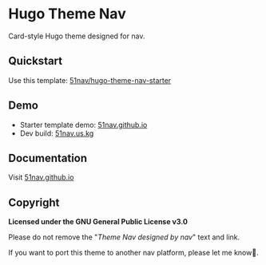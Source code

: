 # Hugo Theme Nav





Card-style Hugo theme designed for nav.

## Quickstart



Use this template: [51nav/hugo-theme-nav-starter](https://github.com/51nav/hugo-theme-nav-starter)

## Demo



- Starter template demo: [51nav.github.io](https://51nav.github.io/)
- Dev build: [51nav.us.kg](https://51nav.us.kg/)

## Documentation



Visit [51nav.github.io](https://51nav.github.io/)

## Copyright



**Licensed under the GNU General Public License v3.0**

Please do not remove the "*Theme Nav designed by nav*" text and link.

If you want to port this theme to another nav platform, please let me know🙏.

